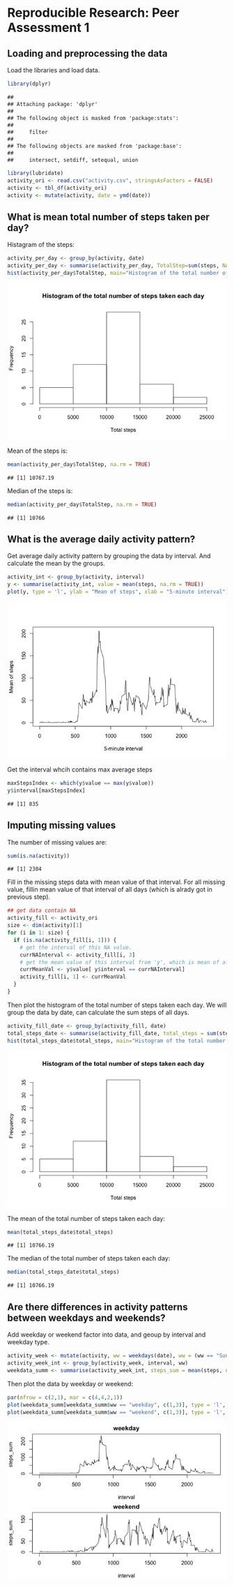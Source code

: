 # Reproducible Research: Peer Assessment 1


## Loading and preprocessing the data

Load the libraries and load data.

```r
library(dplyr)
```

```
## 
## Attaching package: 'dplyr'
## 
## The following object is masked from 'package:stats':
## 
##     filter
## 
## The following objects are masked from 'package:base':
## 
##     intersect, setdiff, setequal, union
```

```r
library(lubridate)
activity_ori <- read.csv("activity.csv", stringsAsFactors = FALSE)
activity <- tbl_df(activity_ori)
activity <- mutate(activity, date = ymd(date))
```


## What is mean total number of steps taken per day?

Histagram of the steps:

```r
activity_per_day <- group_by(activity, date)
activity_per_day <- summarise(activity_per_day, TotalStep=sum(steps, NA.rm=TRUE))
hist(activity_per_day$TotalStep, main="Histogram of the total number of steps taken each day", xlab="Total steps")
```

![](PA1_template_files/figure-html/unnamed-chunk-2-1.png) 

Mean of the steps is:

```r
mean(activity_per_day$TotalStep, na.rm = TRUE)
```

```
## [1] 10767.19
```

Median of the steps is:

```r
median(activity_per_day$TotalStep, na.rm = TRUE)
```

```
## [1] 10766
```


## What is the average daily activity pattern?

Get average daily activity pattern by grouping the data by interval. And calculate the mean by the groups.


```r
activity_int <- group_by(activity, interval)
y <- summarise(activity_int, value = mean(steps, na.rm = TRUE))
plot(y, type = 'l', ylab = "Mean of steps", xlab = "5-minute interval")
```

![](PA1_template_files/figure-html/unnamed-chunk-5-1.png) 

Get the interval whcih contains max average steps

```r
maxStepsIndex <- which(y$value == max(y$value))
y$interval[maxStepsIndex]
```

```
## [1] 835
```


## Imputing missing values

The number of missing values are:

```r
sum(is.na(activity))
```

```
## [1] 2304
```

Fill in the missing steps data with mean value of that interval. For all missing value, fillin mean value of that interval of all days (which is alrady got in previous step).

```r
## get data contain NA
activity_fill <- activity_ori
size <- dim(activity)[1]
for (i in 1: size) {
  if (is.na(activity_fill[i, 1])) {
    # get the interval of this NA value.
    currNAInterval <- activity_fill[i, 3]
    # get the mean value of this interval from 'y', which is mean of all days in that interval.
    currMeanVal <- y$value[ y$interval == currNAInterval]
    activity_fill[i, 1] <- currMeanVal
  }
}
```

Then plot the histogram of the total number of steps taken each day. We will group the data by date, can calculate the sum steps of all days.


```r
activity_fill_date <- group_by(activity_fill, date)
total_steps_date <- summarise(activity_fill_date, total_steps = sum(steps))
hist(total_steps_date$total_steps, main="Histogram of the total number of steps taken each day", xlab="Total steps")
```

![](PA1_template_files/figure-html/unnamed-chunk-9-1.png) 

The mean of the total number of steps taken each day:


```r
mean(total_steps_date$total_steps)
```

```
## [1] 10766.19
```

The median of the total number of steps taken each day:


```r
median(total_steps_date$total_steps)
```

```
## [1] 10766.19
```


## Are there differences in activity patterns between weekdays and weekends?

Add weekday or weekend factor into data, and geoup by interval and weekday type.


```r
activity_week <- mutate(activity, ww = weekdays(date), ww = (ww == "Sunday" | ww =="Saturday"), ww = ifelse(ww, "weekend", "weekday"), ww = as.factor(ww))
activity_week_int <- group_by(activity_week, interval, ww)
weekdata_summ <- summarise(activity_week_int, steps_sum = mean(steps, na.rm = TRUE))
```

Then plot the data by weekday or weekend:

```r
par(mfrow = c(2,1), mar = c(4,4,2,1))
plot(weekdata_summ[weekdata_summ$ww == "weekday", c(1,3)], type = 'l', main = "weekday")
plot(weekdata_summ[weekdata_summ$ww == "weekend", c(1,3)], type = 'l', main = "weekend")
```

![](PA1_template_files/figure-html/unnamed-chunk-13-1.png) 

